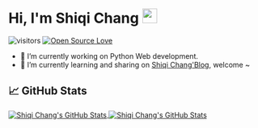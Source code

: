 # Hi, I'm Shiqi Chang <img src="https://github.com/TheDudeThatCode/TheDudeThatCode/blob/master/Assets/Hi.gif" width="29px">

![visitors](https://visitor-badge.laobi.icu/badge?page_id=shiqichang.shqichang)
[![Open Source Love](https://badges.frapsoft.com/os/v1/open-source.svg?v=102)](https://github.com/ellerbrock/open-source-badge/)

<!--
**shiqichang/shiqichang** is a ✨ _special_ ✨ repository because its `README.md` (this file) appears on your GitHub profile.

Here are some ideas to get you started:

- 🔭 I’m currently working on ...
- 🌱 I’m currently learning ...
- 👯 I’m looking to collaborate on ...
- 🤔 I’m looking for help with ...
- 💬 Ask me about ...
- 📫 How to reach me: ...
- 😄 Pronouns: ...
- ⚡ Fun fact: ...
-->

- 🔭 I’m currently working on Python Web development.
- 🌱 I’m currently learning and sharing on [Shiqi Chang'Blog](https://s7.zzs7.top), welcome ~

## &#x1f4c8; GitHub Stats

<a href="https://github.com/shiqichang/shiqichang">
  <img align="center" src="https://github-readme-stats.vercel.app/api/top-langs/?username=shiqichang&layout=compact" alt="Shiqi Chang's GitHub Stats" />
</a>

<a href="https://github.com/shiqichang/shiqichang">
  <img align="center" src="https://github-readme-stats.vercel.app/api?username=shiqichang&show_icons=true&line_height=27&count_private=true&theme=radical" alt="Shiqi Chang's GitHub Stats" />
</a>
